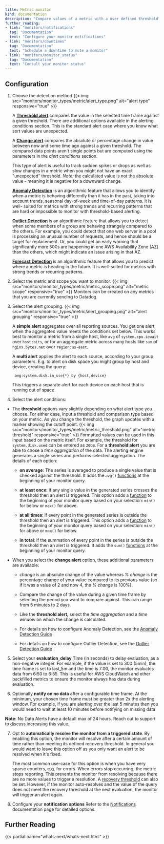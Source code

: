 ```yaml
---
title: Metric monitor
kind: documentation
description: "Compare values of a metric with a user defined threshold"
further_reading:
- link: "monitors/notifications"
  tag: "Documentation"
  text: "Configure your monitor notifications"
- link: "monitors/downtimes"
  tag: "Documentation"
  text: "Schedule a downtime to mute a monitor"
- link: "monitors/monitor_status"
  tag: "Documentation"
  text: "Consult your monitor status"
---
```


## Configuration

1. Choose the detection method
    {{< img src="monitors/monitor_types/metric/alert_type.png" alt="alert type" responsive="true" >}}

    A **[Threshold alert][1]** compares the value in the selected time frame against a given threshold. There are additional options available in the alerting conditions section. This is the standard alert case where you know what sort values are unexpected.

    A **[Change alert][1]** compares the absolute or percentage change in value between now and some time ago against a given threshold. The compared data points aren't single points but are computed using the parameters in the *alert conditions* section.

    This type of alert is useful to track sudden spikes or drops as well as slow changes in a metric when you might not have an exact "unexpected" threshold.
    *Note:* the calculated value is not the absolute value - meaning it is negative for a downward change.

    **[Anomaly Detection][2]** is an algorithmic feature that allows you to identify when a metric is behaving differently than it has in the past, taking into account trends, seasonal day-of-week and time-of-day patterns. It is well- suited for metrics with strong trends and recurring patterns that are hard or impossible to monitor with threshold-based alerting.

    **[Outlier Detection][3]** is an algorithmic feature that allows you to detect when some members of a group are behaving strangely compared to the others.   For example, you could detect that one web server in a pool is processing an unusual number of requests, and hence should be a target for replacement. Or, you could get an early warning that significantly more 500s are happening in one AWS Availability Zone (AZ) than the others, which might indicate an issue arising in that AZ.

    **[Forecast Detection][4]** is an algorithmic feature that allows you to predict where a metric is heading in the future. It is well-suited for metrics with strong trends or recurring patterns.

2. Select the metric and scope you want to monitor.
  {{< img src="monitors/monitor_types/metric/metric_scope.png" alt="metric scope" responsive="true" >}}
  Monitors can be created on any metrics that you are currently sending to Datadog.

3. Select the alert grouping.
    {{< img src="monitors/monitor_types/metric/alert_grouping.png" alt="alert grouping" responsive="true" >}}

    A **simple alert** aggregates over all reporting sources. You get one alert when the aggregated value meets the conditions set below. This works best to monitor a metric from a single host, like `avg` of `system.cpu.iowait` over `host:bits`, or for an aggregate metric across many hosts like `sum` of `nginx.bytes.net` over `region:us-east`.

    A **multi alert** applies the alert to each source, according to your group parameters. E.g. to alert on disk space you might group by host and device, creating the query:

        avg:system.disk.in_use{*} by {host,device}

    This triggers a separate alert for each device on each host that is running out of space.

4.  Select the alert conditions:

  * The **threshold** options vary slightly depending on what alert type you choose. For either case, input a threshold and comparison type based on your metric. As you change the threshold, the graph updates with a marker showing the cutoff point.
  {{< img src="monitors/monitor_types/metric/metric_threshold.png" alt="metric threshold" responsive="true" >}}
  Formatted values can be used in this input based on the metric itself. For example, the threshold for `system.disk.used` can be entered as `20GB`.
  For a **threshold alert** you are able to chose a *time aggregation* of the data. The alerting engine generates a single series and performs selected aggregation.
  The details of each option:

    * **on average**: The series is averaged to produce a single value that is checked against the threshold. It adds the `avg()` [functions][5] at the beginning of your monitor query.

    * **at least once**: If any single value in the generated series crosses the threshold then an alert is triggered. This option adds a [function][5] to the beginning of your monitor query based on your selection: `min()` for below or `max()` for above.

    * **at all times**: If every point in the generated series is outside the threshold then an alert is triggered. This option adds a [function][5] to the beginning of your monitor query based on your selection: `min()` for above or `max()` for below.

    * **in total**: If the summation of every point in the series is outside the threshold then an alert is triggered. It adds the `sum()` [functions][5] at the beginning of your monitor query.

  - When you select the **change alert** option, these additional parameters are available:

    -  *change* is an absolute change of the value whereas *% change* is the percentage change of your value compared to its previous value (so if it was a value of 2 and now 4, the *% change* is 100%).
    - Compare the change of the value during a given time frame by selecting the period you want to compare against. This can range from 5 minutes to 2 days.
    - Like the **threshold alert**, select the *time aggregation* and a *time window* on which the change is calculated.

    - For details on how to configure Anomaly Detection, see the [Anomaly Detection Guide][2]

    - For details on how to configure Outlier Detection, see the [Outlier Detection Guide][3]

5. Select your **evaluation_delay** Time (in seconds) to delay evaluation, as a non-negative integer. For example, if the value is set to 300 (5min), the time frame is set to last_5m and the time is 7:00, the monitor evaluates data from 6:50 to 6:55. This is useful for AWS CloudWatch and other backfilled metrics to ensure the monitor always has data during evaluation.

6. Optionally **notify on no data** after a configurable time frame. At the minimum, your chosen time frame must be greater than 2x the alerting window. For example, if you are alerting over the last 5 minutes then you would need to wait at least 10 minutes before notifying on missing data.

**Note:** No Data Alerts have a default max of 24 hours. Reach out to support to discuss increasing this value.

7. Opt to **automatically resolve the monitor from a triggered state**. By enabling this option, the monitor will resolve after a certain amount of time rather than meeting its defined recovery threshold. In general you would want to leave this option off as you only want an alert to be resolved when it's fixed.

    The most common use-case for this option is when you have very sparse counters, e.g. for errors. When errors stop occurring, the metric stops reporting. This prevents the monitor from resolving because there are no more values to trigger a resolution. A [recovery threshold][6] can also be set.
    However, if the monitor auto-resolves and the value of the query does not meet the recovery threshold at the next evaluation, the monitor will trigger an alert again.



8. Configure your **notification options** Refer to the [Notifications][7] documentation page for detailed options.

## Further Reading

{{< partial name="whats-next/whats-next.html" >}}

[1]: /monitors/monitor_types/metric
[2]: /monitors/monitor_types/anomaly
[3]: /monitors/monitor_types/outlier
[4]: /monitors/monitor_types/forecasts
[5]: /graphing/miscellaneous/functions
[6]: /monitors/faq/what-are-recovery-thresholds
[7]: /monitors/notifications
